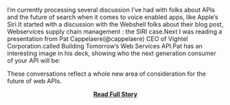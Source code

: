 <p>I&rsquo;m currently processing several discussion I&rsquo;ve had with folks about APIs and the future of search when it comes to voice enabled apps, like Apple&rsquo;s Siri.It started with a discussion with the Webshell folks about their blog post, Webservices supply chain management : the SIRI case.Next I was reading a presentation from Pat Cappelaere(@cappelaere) CEO of Vightel Corporation.called Building Tomorrow&rsquo;s Web Services API.Pat has an interesting image in his deck, showing who the next generation consumer of your API will be:

These conversations reflect a whole new area of consideration for the future of web APIs.</p>
<center><p><a href="http://www.apievangelist.com/2012/09/18/will-your-company-be-found-in-a-siri-search/" style='padding:25px; font-sze:18px; font-weight: bold;'>Read Full Story</a></p></center>
